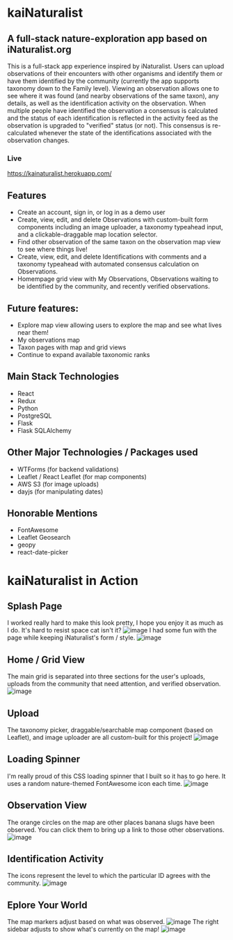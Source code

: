 # kaiNaturalist
## A full-stack nature-exploration app based on iNaturalist.org

This is a full-stack app experience inspired by iNaturalist. Users can upload observations of their encounters with other organisms and identify them or have them identified by the community (currently the app supports taxonomy down to the Family level). Viewing an observation allows one to see where it was found (and nearby observations of the same taxon), any details, as well as the identification activity on the observation. When multiple people have identified the observation a consensus is calculated and the status of each identification is reflected in the activity feed as the observation is upgraded to "verified" status (or not). This consensus is re-calculated whenever the state of the identifications associated with the observation changes.

### Live
https://kainaturalist.herokuapp.com/

## Features
- Create an account, sign in, or log in as a demo user
- Create, view, edit, and delete Observations with custom-built form components including an image uploader, a taxonomy typeahead input, and a clickable-draggable map location selector.
- Find other observation of the same taxon on the observation map view to see where things live!
- Create, view, edit, and delete Identifications with comments and a taxonomy typeahead with automated consensus calculation on Observations.
- Homempage grid view with My Observations, Observations waiting to be identified by the community, and recently verified observations.

## Future features: 
- Explore map view allowing users to explore the map and see what lives near them!
- My observations map
- Taxon pages with map and grid views
- Continue to expand available taxonomic ranks

## Main Stack Technologies
- React
- Redux 
- Python
- PostgreSQL
- Flask
- Flask SQLAlchemy

## Other Major Technologies / Packages used
- WTForms (for backend validations)
- Leaflet / React Leaflet (for map components)
- AWS S3 (for image uploads)
- dayjs (for manipulating dates)

## Honorable Mentions
- FontAwesome
- Leaflet Geosearch
- geopy
- react-date-picker

# kaiNaturalist in Action

## Splash Page
I worked really hard to make this look pretty, I hope you enjoy it as much as I do.  It's hard to resist space cat isn't it?
![image](https://user-images.githubusercontent.com/8377372/174169070-9d752dfe-a348-4a2b-9f33-e063ae8a37a0.png)
I had some fun with the page while keeping iNaturalist's form / style.
![image](https://user-images.githubusercontent.com/8377372/174169152-d4fa61d0-5c87-4f4b-838c-26a0feffdc56.png)

## Home / Grid View
The main grid is separated into three sections for the user's uploads, uploads from the community that need attention, and verified observation.
![image](https://user-images.githubusercontent.com/8377372/174169415-ac685bd1-ea74-4775-8305-0f776291ebc1.png)

## Upload
The taxonomy picker, draggable/searchable map component (based on Leaflet), and image uploader are all custom-built for this project!
![image](https://user-images.githubusercontent.com/8377372/174169649-c5f6a7ed-057d-4186-a737-f316094b0fd1.png)

## Loading Spinner
I'm really proud of this CSS loading spinner that I built so it has to go here. It uses a random nature-themed FontAwesome icon each time.
![image](https://user-images.githubusercontent.com/8377372/174169867-88c4bded-248f-46eb-b4c3-3aeb578c9432.png)

## Observation View
The orange circles on the map are other places banana slugs have been observed.  You can click them to bring up a link to those other observations.
![image](https://user-images.githubusercontent.com/8377372/174170185-e911a717-0c73-4335-b6ae-b76b80e342de.png)

## Identification Activity
The icons represent the level to which the particular ID agrees with the community.
![image](https://user-images.githubusercontent.com/8377372/174170434-6c15b2fc-a99b-4134-831a-18fdfdbfc1cc.png)

## Eplore Your World
The map markers adjust based on what was observed.
![image](https://user-images.githubusercontent.com/8377372/174500352-b1f30d72-aca7-44f5-b9c0-7a3f3f24d2b9.png)
The right sidebar adjusts to show what's currently on the map!
![image](https://user-images.githubusercontent.com/8377372/174500452-a905e858-1954-4ab0-a9a9-0eae0722bd25.png)


